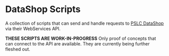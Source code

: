 # DataShop Scripts

A collection of scripts that can send and handle requests to [PSLC DataShop](https://pslcdatashop.web.cmu.edu/) via their WebServices API.

**THESE SCRIPTS ARE WORK-IN-PROGRESS** Only proof of concepts that can connect to the API are available. They are currently being further fleshed out.
